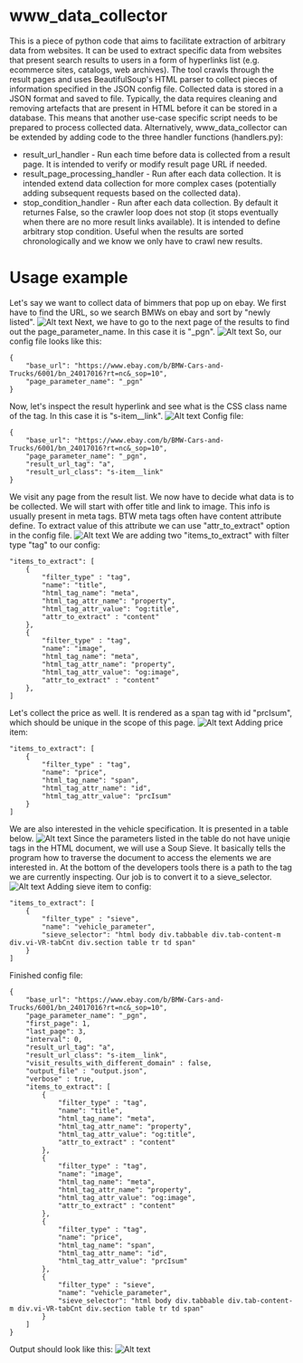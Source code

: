 # www_data_collector
This is a piece of python code that aims to facilitate extraction of arbitrary data from websites.
It can be used to extract specific data from websites that present search results to users in a form of hyperlinks list (e.g. ecommerce sites, catalogs, web archives).
The tool crawls through the result pages and uses BeautifulSoup's HTML parser to collect pieces of information specified in the JSON config file.
Collected data is stored in a JSON format and saved to file. 
Typically, the data requires cleaning and removing artefacts that are present in HTML before it can be stored in a database. 
This means that another use-case specific script needs to be prepared to process collected data.
Alternatively, www_data_collector can be extended by adding code to the three handler functions (handlers.py):
* result_url_handler - Run each time before data is collected from a result page. It is intended to verify or modify result page URL if needed.
* result_page_processing_handler - Run after each data collection. It is intended extend data collection for more complex cases (potentially adding subsequent requests based on the collected data).
* stop_condition_handler - Run after each data collection. By default it returnes False, so the crawler loop does not stop (it stops eventually when there are no more result links available). It is intended to define arbitrary stop condition. Useful when the results are sorted chronologically and we know we only have to crawl new results.

# Usage example
Let's say we want to collect data of bimmers that pop up on ebay. We first have to find the URL, so we search BMWs on ebay and sort by "newly listed".
![Alt text](/readme_img/img1.png)
Next, we have to go to the next page of the results to find out the page_parameter_name. In this case it is "_pgn".
![Alt text](/readme_img/img2.png)
So, our config file looks like this:
```
{
    "base_url": "https://www.ebay.com/b/BMW-Cars-and-Trucks/6001/bn_24017016?rt=nc&_sop=10",
    "page_parameter_name": "_pgn"
}
```
Now, let's inspect the result hyperlink and see what is the CSS class name of the <a> tag. In this case it is "s-item__link".
![Alt text](/readme_img/img3.png)
Config file:
```
{
    "base_url": "https://www.ebay.com/b/BMW-Cars-and-Trucks/6001/bn_24017016?rt=nc&_sop=10",
    "page_parameter_name": "_pgn",
    "result_url_tag": "a",
    "result_url_class": "s-item__link"
}
```
We visit any page from the result list. We now have to decide what data is to be collected. We will start with offer title and link to image. This info is usually present in meta tags. BTW meta tags often have content attribute define. To extract value of this attribute we can use "attr_to_extract" option in the config file.
![Alt text](/readme_img/img4.png)
We are adding two "items_to_extract" with filter type "tag" to our config:
```
"items_to_extract": [
    {
        "filter_type" : "tag",
        "name": "title",
        "html_tag_name": "meta",
        "html_tag_attr_name": "property",
        "html_tag_attr_value": "og:title",
        "attr_to_extract" : "content"
    },
    {
        "filter_type" : "tag",
        "name": "image",
        "html_tag_name": "meta",
        "html_tag_attr_name": "property",
        "html_tag_attr_value": "og:image",
        "attr_to_extract" : "content"
    },
]
```
Let's collect the price as well. It is rendered as a span tag with id "prcIsum", which should be unique in the scope of this page.
![Alt text](/readme_img/img4.png)
Adding price item:
```
"items_to_extract": [
    {
        "filter_type" : "tag",
        "name": "price",
        "html_tag_name": "span",
        "html_tag_attr_name": "id",
        "html_tag_attr_value": "prcIsum"
    }
]
```
We are also interested in the vehicle specification. It is presented in a table below. 
![Alt text](/readme_img/img6.png)
Since the parameters listed in the table do not have uniqie tags in the HTML document, we will use a Soup Sieve. It basically tells the program how to traverse the document to access the elements we are interested in. At the bottom of the developers tools there is a path to the tag we are currently inspecting. Our job is to convert it to a sieve_selector.
![Alt text](/readme_img/img7.png)
Adding sieve item to config:
```
"items_to_extract": [
    {
        "filter_type" : "sieve",
        "name": "vehicle_parameter",
        "sieve_selector": "html body div.tabbable div.tab-content-m div.vi-VR-tabCnt div.section table tr td span"
    }
]
```
Finished config file:
```
{
    "base_url": "https://www.ebay.com/b/BMW-Cars-and-Trucks/6001/bn_24017016?rt=nc&_sop=10",
    "page_parameter_name": "_pgn",
    "first_page": 1,
    "last_page": 3,
    "interval": 0,
    "result_url_tag": "a",
    "result_url_class": "s-item__link",
    "visit_results_with_different_domain" : false,
    "output_file" : "output.json",
    "verbose" : true,
    "items_to_extract": [
        {
            "filter_type" : "tag",
            "name": "title",
            "html_tag_name": "meta",
            "html_tag_attr_name": "property",
            "html_tag_attr_value": "og:title",
            "attr_to_extract" : "content"
        },
        {
            "filter_type" : "tag",
            "name": "image",
            "html_tag_name": "meta",
            "html_tag_attr_name": "property",
            "html_tag_attr_value": "og:image",
            "attr_to_extract" : "content"
        },
        {
            "filter_type" : "tag",
            "name": "price",
            "html_tag_name": "span",
            "html_tag_attr_name": "id",
            "html_tag_attr_value": "prcIsum"
        },
        {
            "filter_type" : "sieve",
            "name": "vehicle_parameter",
            "sieve_selector": "html body div.tabbable div.tab-content-m div.vi-VR-tabCnt div.section table tr td span"
        }
    ]
}
```
Output should look like this:
![Alt text](/readme_img/img8.png)